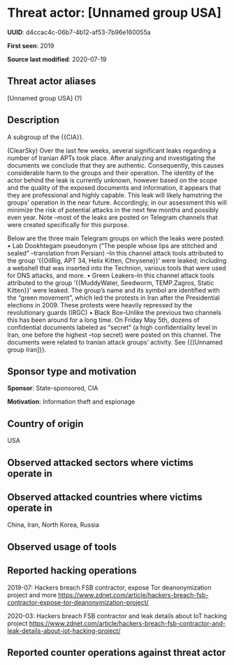 # Threat actor: [Unnamed group USA]

**UUID**: d4ccac4c-06b7-4b12-af53-7b96e160055a

**First seen**: 2019

**Source last modified**: 2020-07-19

## Threat actor aliases

[Unnamed group USA] (?)

## Description

A subgroup of the {{CIA}}.

(ClearSky) Over the last few weeks, several significant leaks regarding a number of Iranian APTs took place. After analyzing and investigating the documents we conclude that they are authentic. Consequently, this causes considerable harm to the groups and their operation. The identity of the actor behind the leak is currently unknown, however based on the scope and the quality of the exposed documents and information, it appears that they are professional and highly capable. This leak will likely hamstring the groups’ operation in the near future. Accordingly, in our assessment this will minimize the risk of potential attacks in the next few months and possibly even year. Note –most of the leaks are posted on Telegram channels that were created specifically for this purpose.

Below are the three main Telegram groups on which the leaks were posted:
• Lab Dookhtegam pseudonym (“The people whose lips are stitched and sealed” –translation from Persian) –In this channel attack tools attributed to the group ‘{{OilRig, APT 34, Helix Kitten, Chrysene}}’ were leaked; including a webshell that was inserted into the Technion, various tools that were used for DNS attacks, and more.
• Green Leakers–In this channel attack tools attributed to the group ‘{{MuddyWater, Seedworm, TEMP.Zagros, Static Kitten}}’ were leaked. The group’s name and its symbol are identified with the “green movement”, which led the protests in Iran after the Presidential elections in 2009. These protests were heavily repressed by the revolutionary guards (IRGC)
• Black Box–Unlike the previous two channels this has been around for a long time. On Friday May 5th, dozens of confidential documents labeled as “secret” (a high confidentiality level in Iran, one before the highest –top secret) were posted on this channel. The documents were related to Iranian attack groups’ activity. See {{[Unnamed group Iran]}}.

## Sponsor type and motivation

**Sponsor**: State-sponsored, CIA

**Motivation**: Information theft and espionage


## Country of origin

USA

## Observed attacked sectors where victims operate in



## Observed attacked countries where victims operate in

China, Iran, North Korea, Russia

## Observed usage of tools



## Reported hacking operations

2019-07: Hackers breach FSB contractor, expose Tor deanonymization project and more
https://www.zdnet.com/article/hackers-breach-fsb-contractor-expose-tor-deanonymization-project/

2020-03: Hackers breach FSB contractor and leak details about IoT hacking project
https://www.zdnet.com/article/hackers-breach-fsb-contractor-and-leak-details-about-iot-hacking-project/

## Reported counter operations against threat actor





